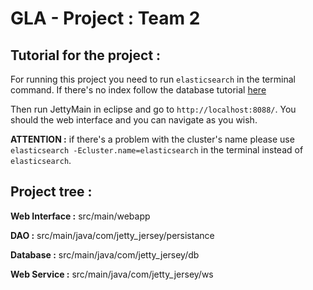 # GLA - Project : Team 2

## Tutorial for the project :

For running this project you need to run `elasticsearch` in the terminal
command. If there's no index follow the database tutorial [here](readmedb.md)

Then run JettyMain in eclipse and go to `http://localhost:8088/`. You should
the web interface and you can navigate as you wish.

**ATTENTION :** if there's a problem with the cluster's name please use
 `elasticsearch -Ecluster.name=elasticsearch` in the terminal instead of
 `elasticsearch`.

## Project tree :

**Web Interface :** src/main/webapp

**DAO :** src/main/java/com/jetty_jersey/persistance

**Database :** src/main/java/com/jetty_jersey/db

**Web Service :** src/main/java/com/jetty_jersey/ws
